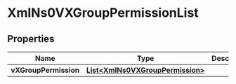 
# XmlNs0VXGroupPermissionList

## Properties
Name | Type | Description | Notes
------------ | ------------- | ------------- | -------------
**vXGroupPermission** | [**List&lt;XmlNs0VXGroupPermission&gt;**](XmlNs0VXGroupPermission.md) |  |  [optional]



